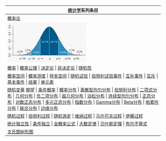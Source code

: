 | [统计学](https://zh.wikipedia.org/wiki/统计学)系列条目       |
| ------------------------------------------------------------ |
| [概率论](https://zh.wikipedia.org/wiki/概率论)               |
| <img src="assets/统计学系列条目.assets/image-20240922210909453.png" alt="image-20240922210909453" style="zoom: 25%;" /> |
| [概率](https://zh.wikipedia.org/wiki/概率)  \|   [概率公理](https://zh.wikipedia.org/wiki/機率公設)  \|  [决定论](https://zh.wikipedia.org/wiki/決定論)  \|  [非决定论](https://zh.wikipedia.org/wiki/非決定論)  \|  [随机性](https://zh.wikipedia.org/wiki/随机性) |
| [概率空间](https://zh.wikipedia.org/wiki/機率空間)   \|  [概率测度](https://zh.wikipedia.org/wiki/概率测度)  \|  [样本空间](https://zh.wikipedia.org/wiki/样本空间)  \|  [随机试验](https://zh.wikipedia.org/wiki/随机试验)   \|  [伯努利试验](https://zh.wikipedia.org/wiki/伯努利試驗)[事件](https://zh.wikipedia.org/wiki/事件_(概率论))   \|  [互补事件](https://zh.wikipedia.org/wiki/互補事件)  \|  [互斥](https://zh.wikipedia.org/wiki/互斥)  \|  [基本事件](https://zh.wikipedia.org/w/index.php?title=基本事件&action=edit&redlink=1)  \|  [结果](https://zh.wikipedia.org/wiki/结果_(随机试验))  \|  [单元素](https://zh.wikipedia.org/wiki/单元素集合) |
| [随机变量](https://zh.wikipedia.org/wiki/随机变量) [期望](https://zh.wikipedia.org/wiki/期望值)  \|  [条件概率](https://zh.wikipedia.org/wiki/条件概率)  \|  [概率分布](https://zh.wikipedia.org/wiki/概率分布)   \|  [离散型均匀分布](https://zh.wikipedia.org/wiki/離散型均勻分佈)  \|  [伯努利分布](https://zh.wikipedia.org/wiki/伯努利分布)  \|  [二项式分布](https://zh.wikipedia.org/wiki/二項式分布)  \|  [几何分布](https://zh.wikipedia.org/wiki/幾何分佈)  \|  [负二项分布](https://zh.wikipedia.org/wiki/负二项分布)  \|  [超几何分布](https://zh.wikipedia.org/wiki/超几何分布)  \|  [泊松分布](https://zh.wikipedia.org/wiki/泊松分布)  \|  [连续型均匀分布](https://zh.wikipedia.org/wiki/连续型均匀分布)  \|  [正态分布](https://zh.wikipedia.org/wiki/正态分布)  \|  [对数正态分布](https://zh.wikipedia.org/wiki/对数正态分布)  \|  [多元正态分布](https://zh.wikipedia.org/wiki/多元正态分布)  \|  [指数分布](https://zh.wikipedia.org/wiki/指数分布)  \|  [Gamma分布](https://zh.wikipedia.org/wiki/Gamma分布)  \|  [Beta分布](https://zh.wikipedia.org/wiki/Beta分布)  \|  [帕累托分布](https://zh.wikipedia.org/wiki/帕累托分布)  \|  [联合分布](https://zh.wikipedia.org/wiki/联合分布)  \|  [边缘分布](https://zh.wikipedia.org/wiki/%E8%BE%B9%E7%BC%98%E5%88%86%E5%B8%83) |
| [随机过程](https://zh.wikipedia.org/wiki/随机过程)   \|  [伯努利过程](https://zh.wikipedia.org/wiki/伯努利过程)  \|  [随机游走](https://zh.wikipedia.org/wiki/隨機漫步)  \|  [维纳过程](https://zh.wikipedia.org/wiki/维纳过程)  \|  [马尔可夫过程](https://zh.wikipedia.org/wiki/馬可夫過程)  \|  [伊藤过程](https://zh.wikipedia.org/wiki/伊藤過程) |
| [统计独立性](https://zh.wikipedia.org/wiki/独立_(概率论))  \|  [条件独立](https://zh.wikipedia.org/wiki/条件独立)  \|  [全概率公式](https://zh.wikipedia.org/wiki/全機率定理)  \|  [大数定律](https://zh.wikipedia.org/wiki/大數法則)  \|  [贝叶斯定理](https://zh.wikipedia.org/wiki/贝叶斯定理)  \|  [布尔不等式](https://zh.wikipedia.org/wiki/布尔不等式) |
| [文氏图](https://zh.wikipedia.org/wiki/文氏图)[树形图](https://zh.wikipedia.org/wiki/樹形圖) |